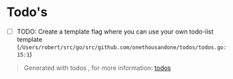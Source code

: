 
Todo's
======

 


- [ ] TODO: Create a template flag where you can use your own todo-list template (<code>/Users/robert/src/go/src/github.com/onethousandone/todos/todos.go:15:1</code>)


> Generated with todos , for more information: [todos](https://github.com/onethousandone/todos)
